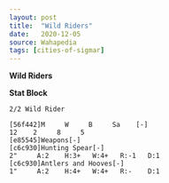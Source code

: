 ```yaml
---
layout: post
title:  "Wild Riders"
date:   2020-12-05
source: Wahapedia
tags: [cities-of-sigmar]
---
```


**Wild Riders**

**Stat Block**
```
2/2 Wild Rider
```

```
[56f442]M     W     B     Sa    [-]
12    2     8     5     
[e85545]Weapons[-]
[c6c930]Hunting Spear[-]
2"     A:2    H:3+   W:4+   R:-1   D:1   
[c6c930]Antlers and Hooves[-]
1"     A:2    H:4+   W:4+   R:-    D:1   
```


